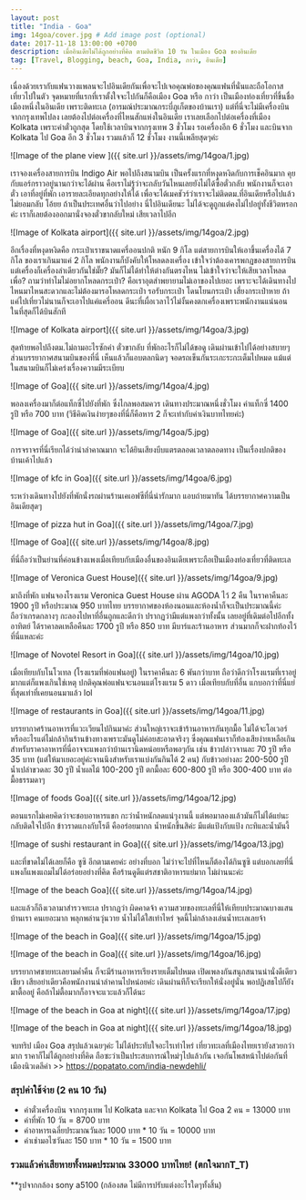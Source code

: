 ```yaml
---
layout: post
title: "India - Goa"
img: 14goa/cover.jpg # Add image post (optional)
date: 2017-11-18 13:00:00 +0700
description: เมื่ออินเดียไม่ได้ถูกอย่างที่คิด ตามติดชีวิต 10 วัน ในเมือง Goa ของอินเดีย   
tag: [Travel, Blogging, beach, Goa, India, กาว่า, อินเดีย]
---
```


เนื่องด้วยเรากับแฟนวางแพลนจะไปอินเดียกันเพื่อจะไปเจอคุณพ่อของคุณแฟนที่นั่นและถือโอกาสเที่ยวไปในตัว จุดหมายที่แรกที่เราตั้งใจจะไปกันก็คือเมือง Goa หรือ กาว่า เป็นเมืองท่องเที่ยวที่ขึ้นชื่อเมืองหนึ่งในอินเดีย เพราะติดทะเล (อารมณ์ประมาณกระบี่ภูเก็ตของบ้านเรา) แต่ที่นี่จะไม่มีเครื่องบินจากกรุงเทพไปลง เลยต้องไปต่อเครื่องที่ไหนสักแห่งในอินเดีย เราเลยเลือกไปต่อเครื่องที่เมือง Kolkata เพราะค่าตั๋วถูกสุด โดยใช้เวลาบินจากกรุงเทพ 3 ชั่วโมง รอเครื่องอีก 6 ชั่วโมง และบินจาก Kolkata ไป Goa อีก 3 ชั่วโมง รวมแล้วก็ 12 ชั่วโมง งานนี้เพลียสุดๆค่ะ

![Image of the plane view ]({{ site.url }}/assets/img/14goa/1.jpg)

เราจองเครื่องสายการบิน Indigo Air พอไปถึงสนามบิน เป็นครั้งแรกที่หงุดหงิดกับการเช็คอินมาก คุยกับแอร์กราวอยู่นานกว่าจะได้ผ่าน คือเราไม่รู้ว่าจะกลับวันไหนเลยยังไม่ได้ซื้อตั๋วกลับ พนักงานก็จะเอาตั๋ว เอาที่อยู่ที่พัก เอารายละเอียดทุกอย่างให้ได้ เพื่อจะได้เมคชัวร์ว่าเราจะไม่ติดตม.ที่อินเดียหรือไปแล้วไม่ยอมกลับ โอ้ยย ถ้าเป็นประเทศอื่นว่าไปอย่าง นี่ไปอินเดียนะ ไม่ได้จะดูถูกแต่คงไม่ไปอยู่ทั้งชีวิตหรอกค่ะ เราก็เลยต้องออกมานั่งจองตั๋วขากลับใหม่ เสียเวลาไปอีก

![Image of Kolkata airport]({{ site.url }}/assets/img/14goa/2.jpg)

อีกเรื่องที่หงุดหงิดคือ กระเป๋าเราขนาดแครี่ออนปกติ หนัก 9 กิโล แต่สายการบินให้เอาขึ้นเครื่องได้ 7 กิโล ของเราเกินมาแค่ 2 กิโล พนักงานก็บังคับให้โหลดลงเครื่อง เข้าใจว่าต้องเคารพกฏของสายการบิน แต่เครื่องก็เครื่องลำเดียวกันใช่มั๊ย? มันก็ไม่ได้ทำให้ต่างกันตรงไหน ไม่เข้าใจว่าจะให้เสียเวลาโหลดเพื่อ? ถามว่าทำไมไม่อยากโหลดกระเป๋า? คือเราอุตส่าพยายามไม่เอาของไปเยอะ เพราะจะได้เดินทางไปไหนมาไหนสะดวกและไม่ต้องมารอโหลดกระเป๋า รอรับกระเป๋า โดนโยนกระเป๋า เสี่ยงกระเป๋าหาย ถ้าแค่ไปเที่ยวไม่นานก็จะเอาไปแค่แครี่ออน ดีนะที่เผื่อเวลาไว้ไม่งั้นคงตกเครื่องเพราะพนักงานแน่นอน ในที่สุดก็ได้บินสักที

![Image of Kolkata airport]({{ site.url }}/assets/img/14goa/3.jpg)

สุดท้ายพอไปถึงตม.ไม่ถามอะไรซักคำ ตั๋วขากลับ ที่พักอะไรก็ไม่ได้ขอดู เดินผ่านเข้าไปได้อย่างสบายๆ ส่วนบรรยากาศสนามบินของที่นี่ เห็นแล้วก็แอบตลกนิดๆ จอดรถเข็นกันระเกะระกะเต็มไปหมด แม้แต่ในสนามบินก็ไม่เคร่งเรื่องความมีระเบียบ

![Image of Goa]({{ site.url }}/assets/img/14goa/4.jpg)

พอลงเครื่องมาก็ต่อแท็กซี่ไปยังที่พัก ซึ่งไกลพอสมควร เดินทางประมาณหนึ่งชั่วโมง ค่าแท็กซี่ 1400 รูปี หรือ 700 บาท (วิธีคิดเงินง่ายๆของที่นี่ก็คือหาร 2 ก็จะเท่ากับค่าเงินบาทไทยค่ะ)

![Image of Goa]({{ site.url }}/assets/img/14goa/5.jpg)

การจราจรที่นี่เรียกได้ว่าน่าลำคาณมาก จะได้ยินเสียงบีบแตรตลอดเวลาตลอดทาง เป็นเรื่องปกติของบ้านเค้าไปแล้ว

![Image of kfc in Goa]({{ site.url }}/assets/img/14goa/6.jpg)

ระหว่างเดินทางไปยังที่พักนั่งรถผ่านร้านเคเอฟซีที่นี่น่ารักมาก แอบถ่ายมาทัน ได้บรรยากาศความเป็นอินเดียสุดๆ

![Image of pizza hut in Goa]({{ site.url }}/assets/img/14goa/7.jpg)

![Image of Goa]({{ site.url }}/assets/img/14goa/8.jpg)

ที่นี่ถือว่าเป็นย่านที่ค่อนข้างแพงเมื่อเทียบกับเมืองอื่นของอินเดียเพราะถือเป็นเมืองท่องเที่ยวที่ติดทะเล

![Image of Veronica Guest House]({{ site.url }}/assets/img/14goa/9.jpg)

มาถึงที่พัก แฟนจองโรงแรม Veronica Guest House ผ่าน AGODA ไว้ 2 คืน ในราคาคืนละ 1900 รูปี หรือประมาณ 950 บาทไทย บรรยากาศของห้องนอนและห้องน้ำก็จะเป็นประมาณนี้ค่ะ ถือว่าเกรดกลางๆ กะลองไปหาที่อื่นถูกและดีกว่า ปรากฏว่ามีแต่แพงกว่าทั้งนั้น เลยอยู่ที่เดิมต่อไปอีกทั้งอาทิตย์ ได้ราคาลดเหลือคืนละ 1700 รูปี หรือ 850 บาท มีบาร์และร้านอาหาร ส่วนมากก็จะฝากท้องไว้ที่นี่แหละค่ะ

![Image of Novotel Resort in Goa]({{ site.url }}/assets/img/14goa/10.jpg)

เมื่อเทียบกับโนโวเทล (โรงแรมที่พ่อแฟนอยู่) ในราคาคืนละ 6 พันกว่าบาท ถือว่าดีกว่าโรงแรมที่เราอยู่มากแต่ก็แพงเกินใช่เหตุ ปกติคุณพ่อแฟนจะนอนแต่โรงแรม 5 ดาว เมื่อเทียบกับที่อื่น แกบอกว่าที่นี่แย่ที่สุดเท่าที่เคยนอนมาแล้ว lol

![Image of restaurants in Goa]({{ site.url }}/assets/img/14goa/11.jpg)

บรรยากาศร้านอาหารที่แวะเวียนไปกินมาค่ะ ส่วนใหญ่เราจะเข้าร้านอาหารกันทุกมื้อ ไม่ได้จะโอเวอร์หรืออะไรแต่ไม่กล้ากินร้านข้างทางเพราะมันดูไม่ค่อยสะอาดจริงๆ ซึ่งคุณแฟนเราก็ท้องเสียง่ายเหลือเกิน สำหรับราคาอาหารที่นี่อาจจะแพงกว่าบ้านเรานิดหน่อยหรือพอๆกัน เช่น ข้าวปล่าวจานละ 70 รูปี หรือ 35 บาท (แต่ให้มาเยอะอยู่ค่ะจานนึงสำหรับเราแบ่งกันกินได้ 2 คน) กับข้าวอย่างละ 200-500 รูปี  น้ำเปล่าขวดละ 30 รูปี น้ำผลไม้ 100-200 รูปี ตกมื้อละ 600-800 รูปี หรือ 300-400 บาท ต่อมื้อธรรมดาๆ

![Image of foods Goa]({{ site.url }}/assets/img/14goa/12.jpg)

ตอนแรกไม่เคยคิดว่าจะชอบอาหารแขก กะว่าน้ำหนักลดแน่ๆงานนี้ แต่พอมาลองแล้วมันก็ไม่ได้แย่นะ กลับติดใจไปอีก ข้าวราดแกงกับโรตี คืออร่อยมากก น้ำหนักขึ้นสิค่ะ มีแต่แป้งกับแป้ง กะทิและน้ำมันงี้

![Image of sushi restaurant in Goa]({{ site.url }}/assets/img/14goa/13.jpg)

และที่ขาดไม่ได้เลยก็คือ ซูซิ อีกตามเคยค่ะ อย่างที่บอก ไม่ว่าจะไปที่ไหนก็ต้องได้กินซูซิ แต่บอกเลยที่นี่แพงก็แพงแถมไม่ได้อร่อยอย่างที่คิด คือร้านดูดีแต่รสชาติอาหารแย่มาก ไม่ผ่านนะค่ะ

![Image of the beach Goa]({{ site.url }}/assets/img/14goa/14.jpg)

และแล้วก็ถึงเวลามาสำรวจทะเล ปรากฏว่า ผิดคาดจ้า ความสวยของทะเลที่นี่ให้เทียบประมาณบางแสนบ้านเรา คนเยอะมาก พลุกพล่านวุ่นวาย น้ำไม่ได้ใสเท่าไหร่ จุดนี้ไม่กล้าลงเล่นน้ำทะเลเลยจ้า

![Image of the beach in Goa]({{ site.url }}/assets/img/14goa/15.jpg)

![Image of the beach in Goa]({{ site.url }}/assets/img/14goa/16.jpg)

บรรยากาศชายทะเลยามค่ำคืน ก็จะมีร้านอาหารเรียงรายเต็มไปหมด เปิดเพลงกันสนุกสนานน่านั่งดีเดียวเชียว เสียอย่าเดียวคือพนักงานน่าลำคานไปหน่อยค่ะ เดินผ่านทีก็จะเรียกให้นั่งอยู่นั่น พอปฏิเสธไปก็ยังมาตื้ออยู่ คือถ้าไม่ตื้อมากก็อาจจะแวะแล้วก็ได้นะ

![Image of the beach in Goa at night]({{ site.url }}/assets/img/14goa/17.jpg)

![Image of the beach in Goa at night]({{ site.url }}/assets/img/14goa/18.jpg)

จบทริป เมือง Goa สรุปแล้วเฉยๆค่ะ ไม่ได้ประทับใจอะไรเท่าไหร่ เที่ยวทะเลที่เมืองไทยเรายังสวยกว่ามาก ราคาก็ไม่ได้ถูกอย่างที่คิด ถือซะว่าเป็นประสบการณ์ใหม่ๆไปแล้วกัน เจอกันโพสหน้าไปต่อกันที่เมืองนิวเดลีค่า >> https://popatato.com/india-newdehli/

### สรุปค่าใช้จ่าย (2 คน 10 วัน)    
- ค่าตั๋วเครื่องบิน จากกรุงเทพ ไป Kolkata และจาก Kolkata ไป Goa 2 คน = 13000 บาท  
- ค่าที่พัก 10 วัน = 8700 บาท  
- ค่าอาหารเฉลี่ยประมาณวันละ 1000 บาท * 10 วัน = 10000 บาท  
- ค่าเช่ามอไซวันละ 150 บาท * 10 วัน = 1500 บาท  
### รวมแล้วค่าเสียหายทั้งหมดประมาณ 33000 บาทไทย! (ตกใจมากT_T)

**รูปจากกล้อง sony a5100 (กล้องสด ไม่มีการปรับแต่งอะไรใดๆทั้งสิ้น)
